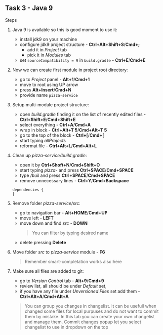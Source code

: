 ## Task 3 - Java 9



Steps
1. Java 9 is available so this is good moment to use it:
   * install jdk9 on your machine
   * configure jdk9 project structure - **Ctrl+Alt+Shift+S**/**Cmd+;**
     * add it in *Project* tab
     * pick it in *Modules* tab
   * set `sourceCompatibility = 9` in `build.gradle` - **Ctrl+E**/**Cmd+E**
1. Now we can create first module in project root directory:
    * go to *Project* panel - **Alt+1**/**Cmd+1**
    * move to root using UP arrow
    * press **Alt+Insert**/**Cmd+N**
    * provide name `pizza-service`
1. Setup multi-module project structure:
    * open *build.gradle* finding it on the list of recently edited files - **Ctrl+Shift+E**/**Cmd+Shift+E**
    * select everything - **Ctrl+A**/**Cmd+A**
    * wrap in block - **Ctrl+Alt+T 5**/**Cmd+Alt+T 5**
    * go to the top of the block - **Ctrl+\[**/**Cmd+\[**
    * start typing *allProjects*
    * reformat file - **Ctrl+Alt+L**/**Cmd+Alt+L**
1. Clean up *pizza-service/build.gradle*:
    * open it by **Ctrl+Shoft+N**/**Cmd+Shift+O**
    * start typing *pizza-* and press **Ctrl+SPACE**/**Cmd+SPACE**
    * type */buil* and press **Ctrl+SPACE**/**Cmd+SPACE**
    * remove unnecessary lines - **Ctrl+Y**/**Cmd+Backspace**
    ```
    dependencies {
    }
    ```
1. Remove folder *pizza-service/src*:
    * go to navigation bar - **Alt+HOME**/**Cmd+UP**
    * move left - **LEFT**
    * move down and find *src* - **DOWN**
      > You can filter by typing desired name
    * delete pressing **Delete**
1. Move folder *src* to *pizza-service* module - **F6**
    > Remember smart-completation works also here
1. Make sure all files are added to git:
    * go to *Version Control* tab - **Alt+9**/**Cmd+9**
    * review list, all should be under *Default* set,
    * if you have any file under *Unversioned Files* set add them - **Ctrl+Alt+A**/**Cmd+Alt+A**
    
    > You can group you changes in changelist.
    It can be usefull when changed some files for local purpuses and do not want to commit them by mistake.
    In this tab you can create your own changelist and manage them.
    Commit changes popup let you select changelist to use in dropdown on the top

